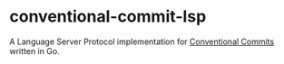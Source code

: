 # conventional-commit-lsp

A Language Server Protocol implementation for [Conventional Commits](https://www.conventionalcommits.org/en/v1.0.0/) written in Go.

